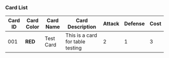 ### Card List
| Card ID | Card Color | Card Name | Card Description | Attack | Defense | Cost |
|---------|------------|-----------|------------------|--------|---------|------|
|001|**RED**|Test Card|This is a card for table testing|2|1|3|
